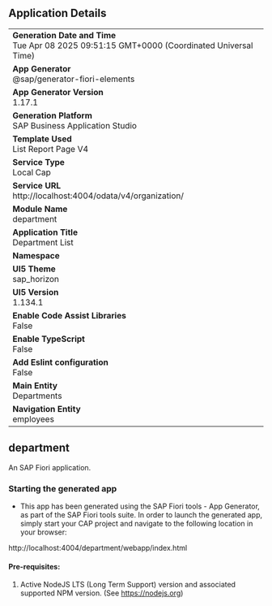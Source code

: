 ## Application Details
|               |
| ------------- |
|**Generation Date and Time**<br>Tue Apr 08 2025 09:51:15 GMT+0000 (Coordinated Universal Time)|
|**App Generator**<br>@sap/generator-fiori-elements|
|**App Generator Version**<br>1.17.1|
|**Generation Platform**<br>SAP Business Application Studio|
|**Template Used**<br>List Report Page V4|
|**Service Type**<br>Local Cap|
|**Service URL**<br>http://localhost:4004/odata/v4/organization/|
|**Module Name**<br>department|
|**Application Title**<br>Department List|
|**Namespace**<br>|
|**UI5 Theme**<br>sap_horizon|
|**UI5 Version**<br>1.134.1|
|**Enable Code Assist Libraries**<br>False|
|**Enable TypeScript**<br>False|
|**Add Eslint configuration**<br>False|
|**Main Entity**<br>Departments|
|**Navigation Entity**<br>employees|

## department

An SAP Fiori application.

### Starting the generated app

-   This app has been generated using the SAP Fiori tools - App Generator, as part of the SAP Fiori tools suite.  In order to launch the generated app, simply start your CAP project and navigate to the following location in your browser:

http://localhost:4004/department/webapp/index.html

#### Pre-requisites:

1. Active NodeJS LTS (Long Term Support) version and associated supported NPM version.  (See https://nodejs.org)


